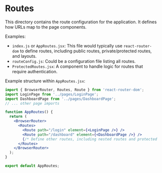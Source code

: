 # Routes

This directory contains the route configuration for the application. It defines how URLs map to the page components.

Examples:
- `index.js` or `AppRoutes.jsx`: This file would typically use `react-router-dom` to define routes, including public routes, private/protected routes, and layouts.
- `routeConfig.js`: Could be a configuration file listing all routes.
- `ProtectedRoutes.jsx`: A component to handle logic for routes that require authentication.

Example structure within `AppRoutes.jsx`:
```jsx
import { BrowserRouter, Routes, Route } from 'react-router-dom';
import LoginPage from '../pages/LoginPage';
import DashboardPage from '../pages/DashboardPage';
// ... other page imports

function AppRoutes() {
  return (
    <BrowserRouter>
      <Routes>
        <Route path="/login" element={<LoginPage />} />
        <Route path="/dashboard" element={<DashboardPage />} />
        {/* Define other routes, including nested routes and protected routes */}
      </Routes>
    </BrowserRouter>
  );
}

export default AppRoutes;
```

